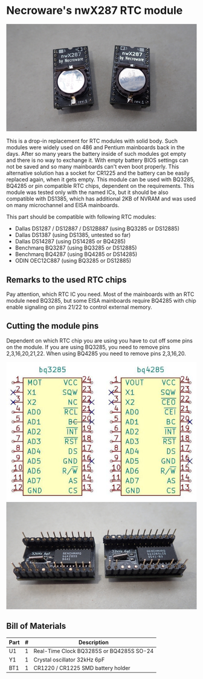 # Necroware's nwX287 RTC module

![photo](./images/top.jpg)

This is a drop-in replacement for RTC modules with solid body. Such modules were
widely used on 486 and Pentium mainboards back in the days. After so many years
the battery inside of such modules got empty and there is no way to exchange it.
With empty battery BIOS settings can not be saved and so many mainboards can't
even boot properly. This alternative solution has a socket for CR1225 and the
battery can be easily replaced again, when it gets empty. This module can be
used with BQ3285, BQ4285 or pin compatible RTC chips, dependent on the
requirements. This module was tested only with the named ICs, but it should be
also compatible with DS1385, which has additional 2KB of NVRAM and was used on
many microchannel and EISA mainboards.

This part should be compatible with following RTC modules:

* Dallas DS1287 / DS12887 / DS12B887 (using BQ3285 or DS12885)
* Dallas DS1387 (using DS1385, untested so far)
* Dallas DS14287 (using DS14285 or BQ4285)
* Benchmarq BQ3287 (using BQ3285 or DS12885)
* Benchmarq BQ4287 (using BQ4285 or DS14285)
* ODIN OEC12C887 (using BQ3285 or DS12885)

## Remarks to the used RTC chips

Pay attention, which RTC IC you need. Most of the mainboards with an RTC module
need BQ3285, but some EISA mainboards require BQ4285 with chip enable signaling
on pins 21/22 to control external memory.

## Cutting the module pins

Dependent on which RTC chip you are using you have to cut off some pins on the
module. If you are using BQ3285, you need to remove pins 2,3,16,20,21,22. When
using BQ4285 you need to remove pins 2,3,16,20.

![photo](./images/pinout.jpg)
![photo](./images/bottom.jpg)

## Bill of Materials

Part | # | Description
-----|---|-----------------------------------------
U1   | 1 | Real-Time Clock BQ3285S or BQ4285S SO-24
Y1   | 1 | Crystal oscillator 32kHz 6pF
BT1  | 1 | CR1220 / CR1225 SMD battery holder








